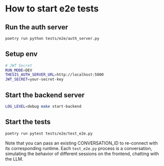 # How to start e2e tests

## Run the auth server

```bash
poetry run python tests/e2e/auth_server.py
```

## Setup env

```bash
# JWT Secret
RUN_MODE=DEV
THESIS_AUTH_SERVER_URL=http://localhost:5000
JWT_SECRET=your-secret-key
```

## Start the backend server
 
```bash
LOG_LEVEL=debug make start-backend
```

## Start the tests

```bash
poetry run pytest tests/e2e/test_e2e.py
```

Note that you can pass an existing CONVERSATION_ID to re-connect with its corresponding runtime. Each `test_e2e.py` process is a conversation, simulating the behavior of different sessions on the frontend, chatting with the LLM.